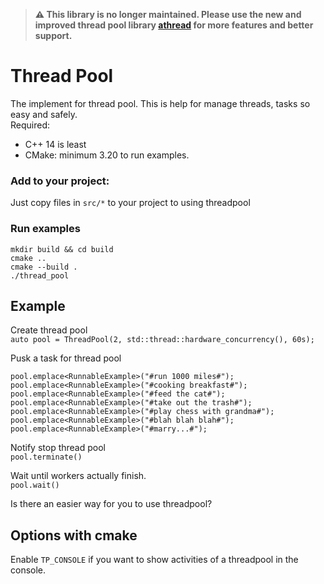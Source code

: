 > **⚠️ This library is no longer maintained. Please use the new and improved thread pool library [athread](https://github.com/z-pc/athread) for more features and better support.**

# Thread Pool

The implement for thread pool. This is help for manage threads, tasks so easy and safely.  
Required:
- C++ 14 is least
- CMake: minimum 3.20 to run examples.  

### Add to your project:  
Just copy files in `src/*` to your project to using threadpool

### Run examples
`mkdir build && cd build`  
`cmake ..`  
`cmake --build .`  
`./thread_pool`  

## Example  
Create thread pool  
`auto pool = ThreadPool(2, std::thread::hardware_concurrency(), 60s);`

Pusk a task for thread pool
```
pool.emplace<RunnableExample>("#run 1000 miles#");
pool.emplace<RunnableExample>("#cooking breakfast#");
pool.emplace<RunnableExample>("#feed the cat#");
pool.emplace<RunnableExample>("#take out the trash#");
pool.emplace<RunnableExample>("#play chess with grandma#");
pool.emplace<RunnableExample>("#blah blah blah#");
pool.emplace<RunnableExample>("#marry...#");
```

Notify stop thread pool  
`pool.terminate()`

Wait until workers actually finish.  
`pool.wait()`

Is there an easier way for you to use threadpool?

## Options with cmake  
Enable `TP_CONSOLE` if you want to show activities of a threadpool in the console.
